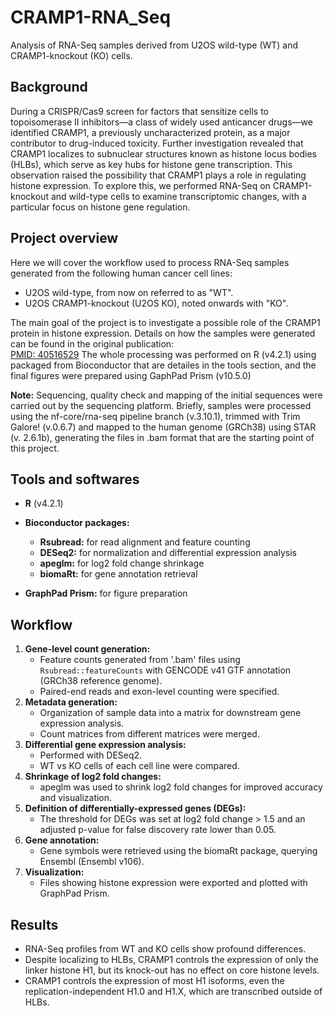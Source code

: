 # CRAMP1-RNA_Seq

Analysis of RNA-Seq samples derived from U2OS wild-type (WT) and CRAMP1-knockout (KO) cells.

## Background

During a CRISPR/Cas9 screen for factors that sensitize cells to topoisomerase II inhibitors—a class of widely used anticancer drugs—we identified CRAMP1, a previously uncharacterized protein, as a major contributor to drug-induced toxicity.
Further investigation revealed that CRAMP1 localizes to subnuclear structures known as histone locus bodies (HLBs), which serve as key hubs for histone gene transcription. This observation raised the possibility that CRAMP1 plays a role in regulating histone expression. To explore this, we performed RNA-Seq on CRAMP1-knockout and wild-type cells to examine transcriptomic changes, with a particular focus on histone gene regulation.

## Project overview

Here we will cover the workflow used to process RNA-Seq samples generated from the following human cancer cell lines:

- U2OS wild-type, from now on referred to as "WT".
- U2OS CRAMP1-knockout (U2OS KO), noted onwards with "KO".

The main goal of the project is to investigate a possible role of the CRAMP1 protein in histone expression.
Details on how the samples were generated can be found in the original publication:  
[PMID: 40516529](https://pubmed.ncbi.nlm.nih.gov/40516529/)
The whole processing was performed on R (v4.2.1) using packaged from Bioconductor that are detailes in the tools section, and the final figures were prepared using GaphPad Prism (v10.5.0)

**Note:** Sequencing, quality check and mapping of the initial sequences were carried out by the sequencing platform. Briefly, samples were processed using the nf-core/rna-seq pipeline branch (v.3.10.1), trimmed with Trim Galore! (v.0.6.7) and mapped to the human genome (GRCh38) using STAR (v. 2.6.1b), generating the files in .bam format that are the starting point of this project.

## Tools and softwares
- **R** (v4.2.1)

- **Bioconductor packages:**
  
  - **Rsubread:** for read alignment and feature counting  
  - **DESeq2:** for normalization and differential expression analysis  
  - **apeglm:** for log2 fold change shrinkage  
  - **biomaRt:** for gene annotation retrieval  

- **GraphPad Prism:** for figure preparation

## Workflow

1. **Gene-level count generation:**
   - Feature counts generated from '.bam' files using `Rsubread::featureCounts` with GENCODE v41 GTF annotation (GRCh38 reference genome).
   - Paired-end reads and exon-level counting were specified.
2. **Metadata generation:**
   - Organization of sample data into a matrix for downstream gene expression analysis.
   - Count matrices from different matrices were merged.
3. **Differential gene expression analysis:**
   - Performed with DESeq2.
   - WT vs KO cells of each cell line were compared. 
4. **Shrinkage of log2 fold changes:**
   - apeglm was used to shrink log2 fold changes for improved accuracy and visualization.
5. **Definition of differentially-expressed genes (DEGs):**
    - The threshold for DEGs was set at log2 fold change > 1.5 and an adjusted p-value for false discovery rate lower than 0.05.
6. **Gene annotation:**
    - Gene symbols were retrieved using the biomaRt package, querying Ensembl (Ensembl v106).
7. **Visualization:**
    - Files showing histone expression were exported and plotted with GraphPad Prism.

## Results

- RNA-Seq profiles from WT and KO cells show profound differences.
- Despite localizing to HLBs, CRAMP1 controls the expression of only the linker histone H1, but its knock-out has no effect on core histone levels.
- CRAMP1 controls the expression of most H1 isoforms, even the replication-independent H1.0 and H1.X, which are transcribed outside of HLBs.
